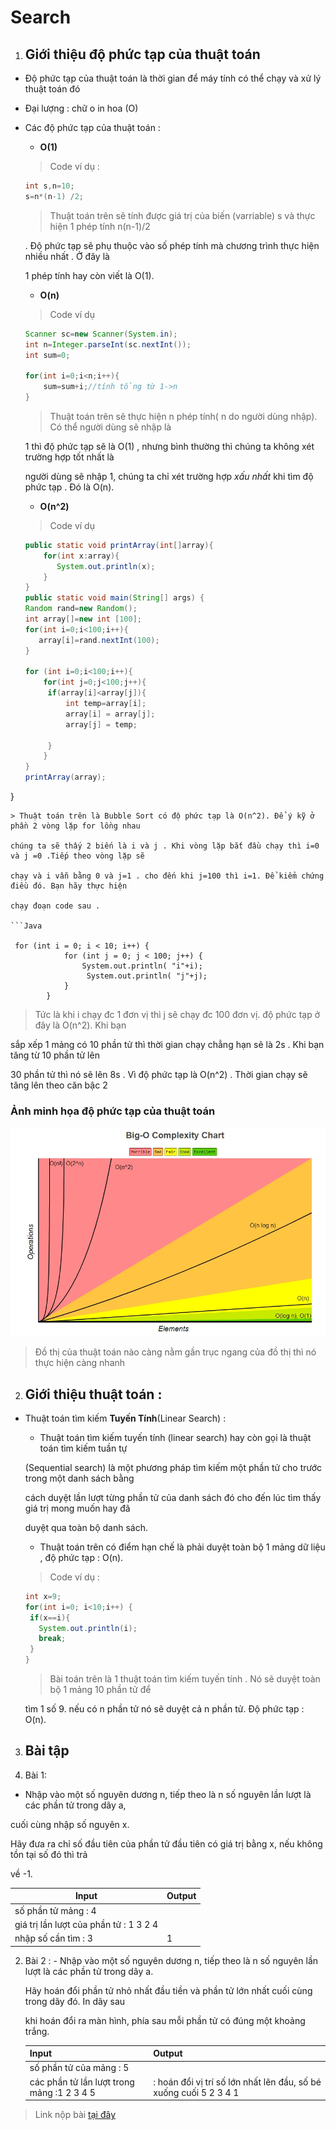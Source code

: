 # Search

1. ## Giới thiệu độ phức tạp của thuật toán
  - Độ phức tạp của thuật toán là thời gian để máy tính có thể chạy và xử lý thuật toán đó
  - Đại lượng : chữ o in hoa (O)
  - Các độ phức tạp của thuật toán :
    - **O(1)**
    > Code ví dụ :
    ```Java
    int s,n=10;
    s=n*(n-1) /2;
    ```
    > Thuật toán trên sẽ tính được giá trị của biến (varriable) s và thực hiện 1 phép tính n(n-1)/2 
    
    . Độ phức tạp sẽ phụ thuộc vào số phép tính mà chương trình thực hiện nhiều nhất . Ở đây là 

    1 phép tính hay còn viết là O(1).

    - **O(n)**
    > Code ví dụ
    ```Java
    Scanner sc=new Scanner(System.in);
    int n=Integer.parseInt(sc.nextInt());
    int sum=0;
    
    for(int i=0;i<n;i++){
        sum=sum+i;//tính tổng từ 1->n 
    }
    ```
    > Thuật toán trên sẽ thực hiện n phép tính( n do người dùng nhập). Có thể người dùng sẽ nhập là 
    
    1 thì độ phức tạp sẽ là O(1) , nhưng bình thường thì chúng ta không xét trường hợp tốt nhất là 
    
    người dùng sẽ nhập 1, chúng ta chỉ xét trường hợp _xấu nhất_ khi tìm độ phức tạp . Đó là O(n).

    - **O(n^2)**
    > Code ví dụ

    ```Java
    public static void printArray(int[]array){
        for(int x:array){
           System.out.println(x);
        }
    }
    public static void main(String[] args) {
    Random rand=new Random();
    int array[]=new int [100];
    for(int i=0;i<100;i++){
       array[i]=rand.nextInt(100);
    }

    for (int i=0;i<100;i++){
        for(int j=0;j<100;j++){
         if(array[i]<array[j]){
             int temp=array[i];
             array[i] = array[j];
             array[j] = temp;

         }
        }
    }
    printArray(array);
}
```
> Thuật toán trên là Bubble Sort có độ phức tạp là O(n^2). Để ý kỹ ở phần 2 vòng lặp for lồng nhau 

chúng ta sẽ thấy 2 biến là i và j . Khi vòng lặp bắt đầu chạy thì i=0 và j =0 .Tiếp theo vòng lặp sẽ 

chạy và i vẫn bằng 0 và j=1 . cho đến khi j=100 thì i=1. Để kiểm chứng điều đó. Bạn hãy thực hiện 

chạy đoạn code sau .

```Java

 for (int i = 0; i < 10; i++) {
            for (int j = 0; j < 100; j++) {
                System.out.println( "i"+i);
                 System.out.println( "j"+j);
            }
        }
```
> Tức là khi i chạy đc 1 đơn vị thì j sẽ chạy đc 100 đơn vị. độ phức tạp ở đây là O(n^2). Khi bạn 

sắp xếp 1 mảng có 10 phần tử thì thời gian chạy chẳng hạn sẽ là 2s . Khi bạn tăng từ 10 phần tử lên

 30 phần tử thì nó sẽ lên 8s . Vì độ phức tạp là O(n^2) . Thời gian chạy sẽ tăng lên theo căn bậc 2 

### Ảnh minh họa độ phức tạp của thuật toán
![ảnh](images/2.png)
> Đồ thị của thuật toán nào càng nằm gần trục ngang của đồ thị thì nó thực hiện càng nhanh

2. ## Giới thiệu thuật toán :
  - Thuật toán tìm kiếm **Tuyến Tính**(Linear Search) :

    - Thuật toán tìm kiếm tuyến tính (linear search) hay còn gọi là thuật toán tìm kiếm tuần tự 
    
    (Sequential search)  là một phương pháp tìm kiếm một phần tử cho trước trong một danh sách bằng 
    
    cách duyệt lần lượt từng phần tử của danh sách đó cho đến lúc tìm thấy giá trị mong muốn hay đã 
    
    duyệt qua toàn bộ danh sách.

    
    - Thuật toán trên có điểm hạn chế là phải duyệt toàn bộ 1 mảng dữ liệu , độ phức tạp : O(n).

    > Code ví dụ :
     ```Java
     int x=9;
     for(int i=0; i<10;i++) {
      if(x==i){
        System.out.println(i);
        break;
      }
     }
     ```
     > Bài toán trên là 1 thuật toán tìm kiếm tuyến tính . Nó sẽ duyệt toàn bộ 1 mảng 10 phần tử để 
     
     tìm 1 số 9. nếu có n phần tử nó sẽ duyệt cả n phần tử. Độ phức tạp : O(n).

3. ## Bài tập   
  1. Bài 1:

  - Nhập vào một số nguyên dương n, tiếp theo là n số nguyên lần lượt là các phần tử trong dãy a,
  
   cuối cùng nhập số nguyên x.
  
  Hãy đưa ra chỉ số đầu tiên của phần tử đầu tiên có giá trị bằng x, nếu không tồn tại số đó thì trả 
  
  về -1. 

  |Input|Output|
  |-----|------|
  |số phần tử mảng : 4    |      |
  |giá trị lần lượt của phần tử : 1 3 2 4|   |
  |nhập số cần tìm : 3                   | 1 |

  2. Bài 2 :
    - Nhập vào một số nguyên dương n, tiếp theo là n số nguyên lần lượt là các phần tử trong dãy a.

      Hãy hoán đổi phần tử nhỏ nhất đầu tiền và phần tử lớn nhất cuối cùng trong dãy đó. In dãy sau 
      
      khi hoán đổi ra màn hình, phía sau mỗi phần tử có đúng một khoảng trắng.

      |Input|Output|
      |-----|------|
      |số phần tử của mảng : 5||
      |các phần tử lần lượt trong mảng :1 2 3 4 5|: hoán đổi vị trí số lớn nhất lên đầu, số bé xuống cuối 5 2 3 4 1|


  > Link nộp bài [tại đây](https://driveuploader.com/upload/FBGb6lzwf8/)
   
